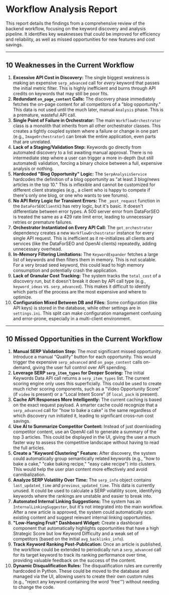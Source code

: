 # Workflow Analysis Report

This report details the findings from a comprehensive review of the backend workflow, focusing on the keyword discovery and analysis pipeline. It identifies key weaknesses that could be improved for efficiency and reliability, as well as missed opportunities for new features and cost savings.

---

## 10 Weaknesses in the Current Workflow

1.  **Excessive API Cost in Discovery:** The single biggest weakness is making an expensive `serp_advanced` call for *every* keyword that passes the initial metric filter. This is highly inefficient and burns through API credits on keywords that may still be poor fits.
2.  **Redundant `on_page_content` Calls:** The discovery phase immediately fetches the on-page content for all competitors of a "blog opportunity." This data is not used until the much later, manual `Analysis` phase. This is a premature, wasteful API call.
3.  **Single Point of Failure in Orchestrator:** The main `WorkflowOrchestrator` class is a monolith that inherits from all other orchestrator classes. This creates a tightly coupled system where a failure or change in one part (e.g., `ImageOrchestrator`) can break the entire application, even parts that are unrelated.
4.  **Lack of a Staging/Validation Step:** Keywords go directly from automated discovery to a list awaiting manual approval. There is no intermediate step where a user can trigger a more in-depth (but still automated) validation, forcing a binary choice between a full, expensive analysis or nothing.
5.  **Hardcoded "Blog Opportunity" Logic:** The `SerpAnalysisService` hardcodes the definition of a blog opportunity as "at least 3 blog/news articles in the top 10." This is inflexible and cannot be customized for different client strategies (e.g., a client who is happy to compete if there's only one blog, or one who wants to see forums).
6.  **No API Retry Logic for Transient Errors:** The `_post_request` function in the `DataForSEOClientV2` has retry logic, but it's basic. It doesn't differentiate between error types. A 500 server error from DataForSEO is treated the same as a 429 rate limit error, leading to unnecessary retries or premature failures.
7.  **Orchestrator Instantiated on Every API Call:** The `get_orchestrator` dependency creates a new `WorkflowOrchestrator` instance for every single API request. This is inefficient as it re-initializes all clients and services (like the DataForSEO and OpenAI clients) repeatedly, adding unnecessary overhead.
8.  **In-Memory Filtering Limitations:** The `KeywordExpander` fetches a large list of keywords and then filters them in memory. This is not scalable. For a very broad seed keyword, this could lead to high memory consumption and potentially crash the application.
9.  **Lack of Granular Cost Tracking:** The system tracks the `total_cost` of a discovery run, but it doesn't break it down by API call type (e.g., `keyword_ideas` vs. `serp_advanced`). This makes it difficult to identify which parts of the process are the most expensive and where to optimize.
10. **Configuration Mixed Between DB and Files:** Some configuration (like API keys) is stored in the database, while other settings are in `settings.ini`. This split can make configuration management confusing and error-prone, especially in a multi-client environment.

---

## 10 Missed Opportunities in the Current Workflow

1.  **Manual SERP Validation Step:** The most significant missed opportunity. Introduce a manual "Qualify" button for each opportunity. This would trigger the expensive `serp_advanced` and `on_page_content` calls on-demand, giving the user full control over API spending.
2.  **Leverage SERP `serp_item_types` for Deeper Scoring:** The initial Keywords Data API call returns a `serp_item_types` list. The current scoring engine only uses this superficially. This could be used to create much richer scoring components, such as a "Video Opportunity Score" (if `video` is present) or a "Local Intent Score" (if `local_pack` is present).
3.  **Cache API Responses More Intelligently:** The current caching is based on the exact request payload. A smarter cache could recognize that a `serp_advanced` call for "how to bake a cake" is the same regardless of which discovery run initiated it, leading to significant cross-run cost savings.
4.  **Use AI to Summarize Competitor Content:** Instead of just downloading competitor content, use an OpenAI call to generate a summary of the top 3 articles. This could be displayed in the UI, giving the user a much faster way to assess the competitive landscape without having to read the full articles.
5.  **Create a "Keyword Clustering" Feature:** After discovery, the system could automatically group semantically related keywords (e.g., "how to bake a cake," "cake baking recipe," "easy cake recipe") into clusters. This would help the user plan content more effectively and avoid cannibalization.
6.  **Analyze SERP Volatility Over Time:** The `serp_info` object contains `last_updated_time` and `previous_updated_time`. This data is currently unused. It could be used to calculate a SERP volatility score, identifying keywords where the rankings are unstable and easier to break into.
7.  **Automated Internal Linking Suggestions:** The system has an `InternalLinkingSuggester`, but it's not integrated into the main workflow. After a new article is approved, the system could automatically scan existing content and suggest relevant internal linking opportunities.
8.  **"Low-Hanging Fruit" Dashboard Widget:** Create a dashboard component that automatically highlights opportunities that have a high Strategic Score but low Keyword Difficulty and a weak set of competitors (based on the initial `avg_backlinks_info`).
9.  **Track Keyword Ranking Post-Publication:** Once an article is published, the workflow could be extended to periodically run a `serp_advanced` call for its target keyword to track its ranking performance over time, providing valuable feedback on the success of the content.
10. **Dynamic Disqualification Rules:** The disqualification rules are currently hardcoded in Python. These could be moved to the database and managed via the UI, allowing users to create their own custom rules (e.g., "reject any keyword containing the word 'free'") without needing to change the code.
